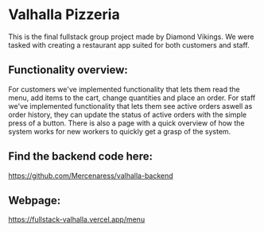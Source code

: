 # Valhalla Pizzeria 

This is the final fullstack group project made by Diamond Vikings.
We were tasked with creating a restaurant app suited for both customers and staff.

## Functionality overview:
For customers we've implemented functionality that lets them read the menu, add items to the cart, change quantities and place an order. 
For staff we've implemented functionality that lets them see active orders aswell as order history, they can update the status of active orders with the simple press of a button. 
There is also a page with a quick overview of how the system works for new workers to quickly get a grasp of the system.

## Find the backend code here:
https://github.com/Mercenaress/valhalla-backend

## Webpage:
https://fullstack-valhalla.vercel.app/menu
